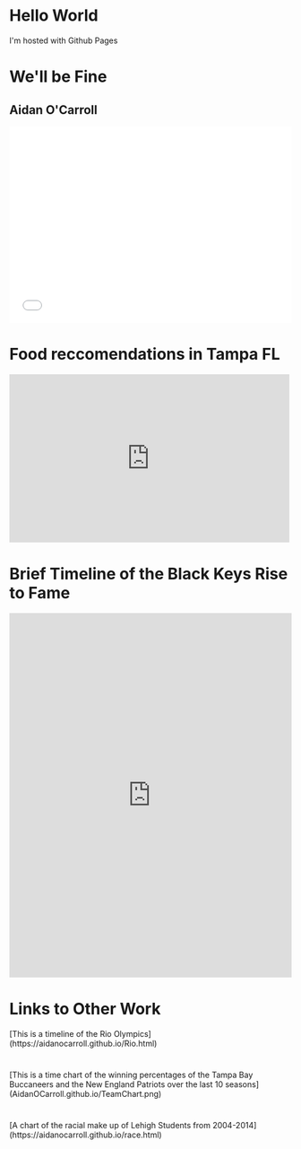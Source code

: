 <h1> Hello World </h1>
<p> I'm hosted with Github Pages </p>
<h1>We'll be Fine</h1> 
<h2>Aidan O'Carroll</h2>
<iframe src="//www.pixton.com/embed/arsrtq9j" frameborder="0" width="100%" height="350" allowfullscreen></iframe>


<BR>
<h1>Food reccomendations in Tampa FL</h1>
<iframe width="500" height="300" scrolling="no" frameborder="no" src="https://fusiontables.google.com/embedviz?q=select+col1+from+11gfMYYh0RJgle9ekMBK-xTOYDnCvZ6ouxveVUyBb&amp;viz=MAP&amp;h=false&amp;lat=27.939379474518383&amp;lng=-82.44287440693358&amp;t=1&amp;z=12&amp;l=col1&amp;y=2&amp;tmplt=3&amp;hml=ONE_COL_LAT_LNG"></iframe>
<BR>



<h1>Brief Timeline of the Black Keys Rise to Fame</h1>
<iframe src='https://cdn.knightlab.com/libs/timeline3/latest/embed/index.html?source=1fqiJY0EGUYCfEQZu3SnF0piOkIx9M0NuhCCNH3qOmmI&font=Default&lang=en&initial_zoom=2&height=650' width='100%' height='650' webkitallowfullscreen mozallowfullscreen allowfullscreen frameborder='0'></iframe>
<BR>


<h1>Links to Other Work</h1>
[This is a timeline of the Rio Olympics](https://aidanocarroll.github.io/Rio.html)
<h1> </h1>
[This is a time chart of the winning percentages of the Tampa Bay Buccaneers and the New England Patriots over the last 10 seasons](AidanOCarroll.github.io/TeamChart.png)
<h1> </h1>
[A chart of the racial make up of Lehigh Students from 2004-2014](https://aidanocarroll.github.io/race.html)
